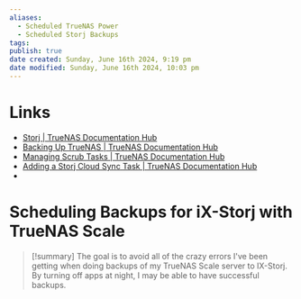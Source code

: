 ```yaml
---
aliases:
  - Scheduled TrueNAS Power
  - Scheduled Storj Backups
tags: 
publish: true
date created: Sunday, June 16th 2024, 9:19 pm
date modified: Sunday, June 16th 2024, 10:03 pm
---
```


# Links
- [Storj | TrueNAS Documentation Hub](https://www.truenas.com/docs/scale/scaletutorials/apps/communityapps/addstorjnode/)
- [Backing Up TrueNAS | TrueNAS Documentation Hub](https://www.truenas.com/docs/scale/gettingstarted/configure/setupbackupscale/#:~:text=Create%20an%20iX%20Storj%20account,Storj%20iX%20provider%20is%20preselected.)
- [Managing Scrub Tasks | TrueNAS Documentation Hub](https://www.truenas.com/docs/scale/scaletutorials/dataprotection/scrubtasksscale/)
- [Adding a Storj Cloud Sync Task | TrueNAS Documentation Hub](https://www.truenas.com/docs/scale/scaletutorials/dataprotection/cloudsynctasks/addstorjcloudsynctask/#setting-up-the-storj-cloud-sync-task)
- 
# Scheduling Backups for iX-Storj with TrueNAS Scale 
> [!summary] The goal is to avoid all of the crazy errors I've been getting when doing backups of my TrueNAS Scale server to IX-Storj.  By turning off apps at night, I may be able to have successful backups.

